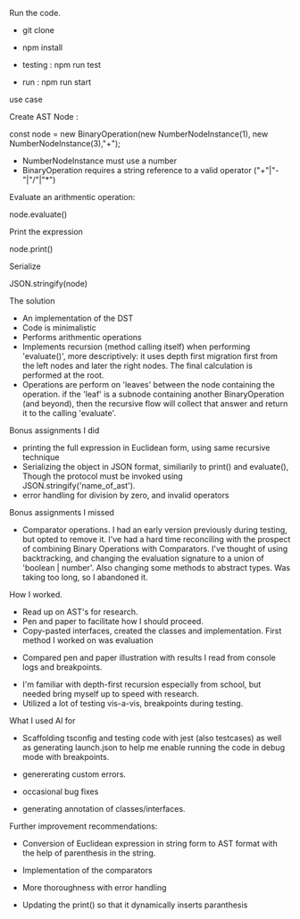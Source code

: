 Run the code.

- git clone

- npm install

- testing : npm run test 

- run : npm run start

use case

Create AST Node :

const node = new BinaryOperation(new NumberNodeInstance(1), new NumberNodeInstance(3),"+");
- NumberNodeInstance must use a number
- BinaryOperation requires a string reference to a valid operator ("+"|"-"|"/"|"*")


Evaluate an arithmentic operation:

node.evaluate()

Print the expression

node.print()

Serialize

JSON.stringify(node)

The solution

- An implementation of the DST
- Code is minimalistic
- Performs arithmentic operations
- Implements recursion (method calling itself) when performing 'evaluate()', more descriptively: it uses depth first migration first from the left nodes and later the right nodes. The final calculation is performed at the root.
- Operations are perform on 'leaves' between the node containing the operation. if the 'leaf' is a subnode containing another BinaryOperation (and beyond), then the recursive flow will collect that answer and return it to the calling 'evaluate'.




Bonus assignments I did

- printing the full expression in Euclidean form, using same recursive technique
- Serializing the object in JSON format, similiarily to print() and evaluate(), Though the protocol must be invoked using JSON.stringify('name_of_ast').
- error handling for division by zero, and invalid operators

Bonus assignments I missed
- Comparator operations. I had an early version previously during testing, but opted to remove it. I've had a hard time reconciling with the prospect of combining Binary Operations with Comparators. I've thought of using backtracking, and changing the evaluation signature to a union of 'boolean | number'. Also changing some methods to abstract types. Was taking too long, so I abandoned it.


How I worked.
* Read up on AST's for research.
* Pen and paper to facilitate how I should proceed.
* Copy-pasted interfaces, created the classes and implementation. First method I worked on was evaluation
- Compared pen and paper illustration with results I read from console logs and breakpoints.
* I'm familiar with depth-first recursion especially from school, but needed bring myself up to speed with research.
* Utilized a lot of testing vis-a-vis, breakpoints during testing.




What I used AI for

* Scaffolding tsconfig and testing code with jest (also testcases) as well as generating launch.json to help me enable running
the code in debug mode with breakpoints. 

* genererating custom errors.

* occasional bug fixes

* generating annotation of classes/interfaces.


Further improvement recommendations:

* Conversion of Euclidean expression in string form to AST format with the help of parenthesis in the string.

* Implementation of the comparators

* More thoroughness with error handling

* Updating the print() so that it dynamically inserts paranthesis



    

